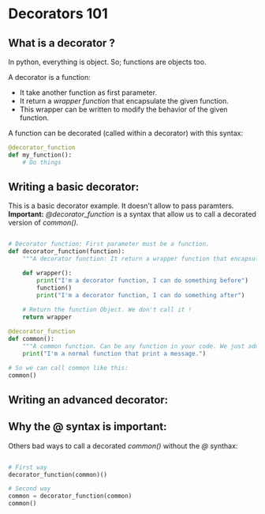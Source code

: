 # Decorators 101

## What is a decorator ?
In python, everything is object. So; functions are objects too.

A decorator is a function:
 - It take another function as first parameter.
 - It return a *wrapper function* that encapsulate the given function.
 - This wrapper can be written to modify the behavior of the given function.

A function can be decorated (called within a decorator) with this syntax:
```Python
@decorator_function
def my_function():
    # Do things
```
## Writing a basic decorator:

This is a basic decorator example. It doesn't allow to pass paramters.
**Important:** *@decorator_function* is a syntax that allow us to call a decorated version of *common()*.

```Python

# Decorator function: First parameter must be a function.
def decorator_function(function):
    """A decorator function: It return a wrapper function that encapsulate your function, and allow to modify its behavior"""

    def wrapper():
        print("I'm a decorator function, I can do something before")
        function()
        print("I'm a decorator function, I can do something after")
    
    # Return the function Object. We don't call it !
    return wrapper

@decorator_function
def common():
    """A common function. Can be any function in your code. We just add @decorator_function tp decorate it."""
    print("I'm a normal function that print a message.")

# So we can call common like this:
common()

```

## Writing an advanced decorator:

## Why the @ syntax is important:

Others bad ways to call a decorated *common()* without the *@* synthax:
```Python

# First way
decorator_function(common)()

# Second way
common = decorator_function(common)
common()
```
